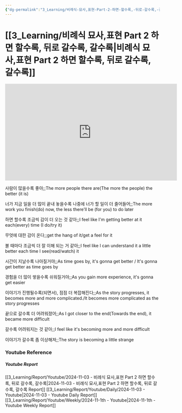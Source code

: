 ```yaml
---
{"dg-permalink":"3_Learning/비례식-묘사,표현-Part-2-하면-할수록,-뒤로-갈수록,-갈수록","dg-note-icon":"english","created-date":"2024-11-03 8:24:27 am","date":"2024-11-03","type":"youtube","tags":["youtube","english","flashcards"],"aliases":null,"youtuber":"빨모쌤","channelName":"라이브 아카데미","link":"https://www.youtube.com/watch?v=tj2nk6da_Sg","img":"https://img.youtube.com/vi/tj2nk6da_Sg/0.jpg","dg-publish":true,"permalink":"/3_Learning/비례식-묘사,표현-Part-2-하면-할수록,-뒤로-갈수록,-갈수록/","dgPassFrontmatter":true,"noteIcon":"english"}
---
```


# [[3_Learning/비례식 묘사,표현 Part 2 하면 할수록, 뒤로 갈수록, 갈수록\|비례식 묘사,표현 Part 2 하면 할수록, 뒤로 갈수록, 갈수록]]


<div class="container-root"><span></span></div><div><div class="container-root"><iframe width="560" height="315" src="https://www.youtube.com/embed/tj2nk6da_Sg" title="YouTube video player" frameborder="0" allow="accelerometer; autoplay; clipboard-write; encrypted-media; gyroscope; picture-in-picture; web-share" allowfullscreen=""></iframe></div></div>

사람이 많을수록 좋아;;The more people there are(The more the people) the better (it is)
<!--SR:!2025-01-30,46,290-->
너가 지금 일을 더 많이 끝내 놓을수록 나중에 너가 할 일이 더 줄어들어;;The more work you finish(do) now, the less there'll be (for you) to do later
<!--SR:!2025-01-11,31,230-->

하면 할수록 조금씩 감이 더 오는 것 같아;;I feel like I'm getting better at it each(every) time (I do/try it)
<!--SR:!2024-12-23,9,224-->
무엇에 대한 감이 온다;;get the hang of it/get a feel for it
<!--SR:!2025-01-04,20,250-->
볼 때마다 조금씩 더 잘 이해 되는 거 같아;;I feel like I can understand it a little better each time I see(read/watch) it
<!--SR:!2024-12-16,5,190-->

시간이 지날수록 나아질거야;;As time goes by, it's gonna get better / It's gonna get better as time goes by
<!--SR:!2025-01-07,23,264-->
경험을 더 많이 쌓을수록 쉬워질거야;;As you gain more experience, it's gonna get easier
<!--SR:!2024-12-17,2,170-->
이야기가 진행될수록(되면서), 점점 더 복잡해진다;;As the story progresses, it becomes more and more complicated./It becomes more complicated as the story progresses
<!--SR:!2025-01-18,12,250-->
끝으로 갈수록 더 어려워졌어;;As I got closer to the end(Towards the end), it became more difficult
<!--SR:!2025-01-08,28,270-->

갈수록 어려워지는 것 같아;;I feel like it's becoming more and more difficult
<!--SR:!2025-01-15,35,270-->
이야기가 갈수록 좀 이상해져;;The story is becoming a little strange
<!--SR:!2025-01-22,16,210-->










### Youtube Reference
##### Youtube Report
[[3_Learning/Report/Youtube/2024-11-03 - 비례식 묘사,표현 Part 2 하면 할수록, 뒤로 갈수록, 갈수록\|2024-11-03 - 비례식 묘사,표현 Part 2 하면 할수록, 뒤로 갈수록, 갈수록 Report]]
[[3_Learning/Report/Youtube/Daily/2024-11-03 - Youtube\|2024-11-03 - Youtube Daily Report]]
[[3_Learning/Report/Youtube/Weekly/2024-11-1th - Youtube\|2024-11-1th - Youtube Weekly Report]]

